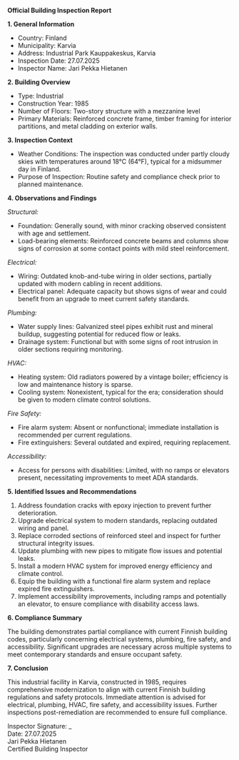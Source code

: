 **Official Building Inspection Report**

**1. General Information**

- Country: Finland  
- Municipality: Karvia  
- Address: Industrial Park Kauppakeskus, Karvia  
- Inspection Date: 27.07.2025  
- Inspector Name: Jari Pekka Hietanen

**2. Building Overview**

- Type: Industrial  
- Construction Year: 1985  
- Number of Floors: Two-story structure with a mezzanine level  
- Primary Materials: Reinforced concrete frame, timber framing for interior partitions, and metal cladding on exterior walls.

**3. Inspection Context**

- Weather Conditions: The inspection was conducted under partly cloudy skies with temperatures around 18°C (64°F), typical for a midsummer day in Finland.  
- Purpose of Inspection: Routine safety and compliance check prior to planned maintenance.

**4. Observations and Findings**

*Structural:*  
- Foundation: Generally sound, with minor cracking observed consistent with age and settlement.  
- Load-bearing elements: Reinforced concrete beams and columns show signs of corrosion at some contact points with mild steel reinforcement.  

*Electrical:*  
- Wiring: Outdated knob-and-tube wiring in older sections, partially updated with modern cabling in recent additions.  
- Electrical panel: Adequate capacity but shows signs of wear and could benefit from an upgrade to meet current safety standards.  

*Plumbing:*  
- Water supply lines: Galvanized steel pipes exhibit rust and mineral buildup, suggesting potential for reduced flow or leaks.  
- Drainage system: Functional but with some signs of root intrusion in older sections requiring monitoring.  

*HVAC:*  
- Heating system: Old radiators powered by a vintage boiler; efficiency is low and maintenance history is sparse.  
- Cooling system: Nonexistent, typical for the era; consideration should be given to modern climate control solutions.  

*Fire Safety:*  
- Fire alarm system: Absent or nonfunctional; immediate installation is recommended per current regulations.  
- Fire extinguishers: Several outdated and expired, requiring replacement.  

*Accessibility:*  
- Access for persons with disabilities: Limited, with no ramps or elevators present, necessitating improvements to meet ADA standards.

**5. Identified Issues and Recommendations**

1. Address foundation cracks with epoxy injection to prevent further deterioration.  
2. Upgrade electrical system to modern standards, replacing outdated wiring and panel.  
3. Replace corroded sections of reinforced steel and inspect for further structural integrity issues.  
4. Update plumbing with new pipes to mitigate flow issues and potential leaks.  
5. Install a modern HVAC system for improved energy efficiency and climate control.  
6. Equip the building with a functional fire alarm system and replace expired fire extinguishers.  
7. Implement accessibility improvements, including ramps and potentially an elevator, to ensure compliance with disability access laws.

**6. Compliance Summary**

The building demonstrates partial compliance with current Finnish building codes, particularly concerning electrical systems, plumbing, fire safety, and accessibility. Significant upgrades are necessary across multiple systems to meet contemporary standards and ensure occupant safety.

**7. Conclusion**

This industrial facility in Karvia, constructed in 1985, requires comprehensive modernization to align with current Finnish building regulations and safety protocols. Immediate attention is advised for electrical, plumbing, HVAC, fire safety, and accessibility issues. Further inspections post-remediation are recommended to ensure full compliance.

Inspector Signature: _  
Date: 27.07.2025  
Jari Pekka Hietanen  
Certified Building Inspector
